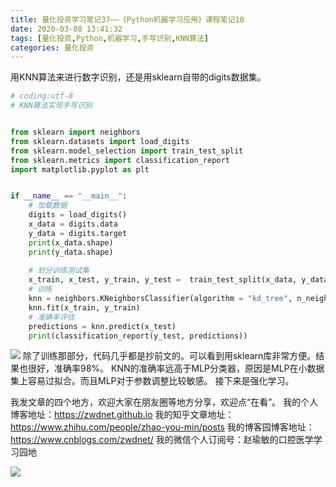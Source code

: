 ```yaml
---
title: 量化投资学习笔记37——《Python机器学习应用》课程笔记10
date: 2020-03-08 13:41:32
tags: [量化投资,Python,机器学习,手写识别,KNN算法]
categories: 量化投资
---
```

用KNN算法来进行数字识别，还是用sklearn自带的digits数据集。
```python
# coding:utf-8
# KNN算法实现手写识别


from sklearn import neighbors
from sklearn.datasets import load_digits
from sklearn.model_selection import train_test_split
from sklearn.metrics import classification_report
import matplotlib.pyplot as plt


if __name__ == "__main__":
    # 加载数据
    digits = load_digits()
    x_data = digits.data
    y_data = digits.target
    print(x_data.shape)
    print(y_data.shape)
   
    # 划分训练测试集
    x_train, x_test, y_train, y_test =  train_test_split(x_data, y_data)
    # 训练
    knn = neighbors.KNeighborsClassifier(algorithm = "kd_tree", n_neighbors = 3)
    knn.fit(x_train, y_train)
    # 准确率评估
    predictions = knn.predict(x_test)
    print(classification_report(y_test, predictions))
```
![](https://zymblog-1258069789.cos.ap-chengdu.myqcloud.com/blog0178-QTLearn/29/02.png)
除了训练那部分，代码几乎都是抄前文的。可以看到用sklearn库非常方便。结果也很好，准确率98%。
KNN的准确率远高于MLP分类器，原因是MLP在小数据集上容易过拟合。而且MLP对于参数调整比较敏感。
接下来是强化学习。




我发文章的四个地方，欢迎大家在朋友圈等地方分享，欢迎点“在看”。
我的个人博客地址：https://zwdnet.github.io
我的知乎文章地址： https://www.zhihu.com/people/zhao-you-min/posts
我的博客园博客地址： https://www.cnblogs.com/zwdnet/
我的微信个人订阅号：赵瑜敏的口腔医学学习园地


![](https://zymblog-1258069789.cos.ap-chengdu.myqcloud.com/other/wx.jpg)